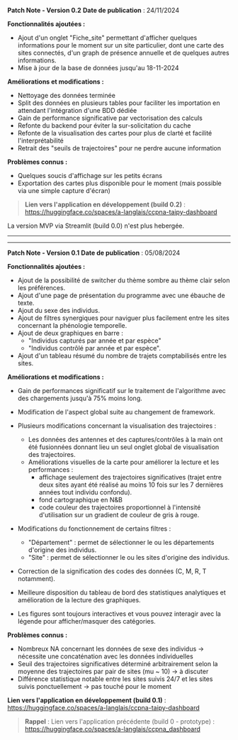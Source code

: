 **Patch Note - Version 0.2**
**Date de publication** : 24/11/2024

**Fonctionnalités ajoutées :**

- Ajout d'un onglet "Fiche_site" permettant d'afficher quelques informations pour le moment sur un site particulier, dont une carte des sites connectés, d'un graph de présence annuelle et de quelques autres informations.
- Mise à jour de la base de données jusqu'au 18-11-2024

**Améliorations et modifications :**

- Nettoyage des données terminée
- Split des données en plusieurs tables pour faciliter les importation en attendant l'intégration d'une BDD dédiée
- Gain de performance significative par vectorisation des calculs
- Refonte du backend pour éviter la sur-solicitation du cache
- Refonte de la visualisation des cartes pour plus de clarté et facilité l'interprétabilité
- Retrait des "seuils de trajectoires" pour ne perdre aucune information

**Problèmes connus :**

- Quelques soucis d'affichage sur les petits écrans
- Exportation des cartes plus disponible pour le moment (mais possible via une simple capture d'écran)

> **Lien vers l'application en développement (build 0.2)** : https://huggingface.co/spaces/a-langlais/ccpna-taipy-dashboard

La version MVP via Streamlit (build 0.0) n'est plus hebergée.
_________________________________________________________________________________
_________________________________________________________________________________

**Patch Note - Version 0.1**
**Date de publication** : 05/08/2024

**Fonctionnalités ajoutées :**

- Ajout de la possibilité de switcher du thème sombre au thème clair selon les préférences.
- Ajout d'une page de présentation du programme avec une ébauche de texte.
- Ajout du sexe des individus.
- Ajout de filtres synergiques pour naviguer plus facilement entre les sites concernant la phénologie temporelle.
- Ajout de deux graphiques en barre :
    * "Individus capturés par année et par espèce"
    * "Individus contrôlé par année et par espèce".
- Ajout d'un tableau résumé du nombre de trajets comptabilisés entre les sites.

**Améliorations et modifications :**

- Gain de performances significatif sur le traitement de l'algorithme avec des chargements jusqu'à 75% moins long.
- Modification de l'aspect global suite au changement de framework.
- Plusieurs modifications concernant la visualisation des trajectoires :
    * Les données des antennes et des captures/contrôles à la main ont été fusionnées donnant lieu un seul onglet global de visualisation des trajectoires.
    * Améliorations visuelles de la carte pour améliorer la lecture et les performances :
        * affichage seulement des trajectoires significatives (trajet entre deux sites ayant été réalisé au moins 10 fois sur les 7 dernières années tout individu confondu).
        * fond cartographique en N&B
        * code couleur des trajectoires proportionnel à l'intensité d'utilisation sur un gradient de couleur de gris à rouge.

- Modifications du fonctionnement de certains filtres :
    * "Département" : permet de sélectionner le ou les départements d'origine des individus.
    * "Site" : permet de sélectionner le ou les sites d'origine des individus.
- Correction de la signification des codes des données (C, M, R, T notamment).
- Meilleure disposition du tableau de bord des statistiques analytiques et amélioration de la lecture des graphiques.
- Les figures sont toujours interactives et vous pouvez interagir avec la légende pour afficher/masquer des catégories.

**Problèmes connus :**

- Nombreux NA concernant les données de sexe des individus -> nécessite une concaténation avec les données individuelles
- Seuil des trajectoires significatives déterminé arbitrairement selon la moyenne des trajectoires par pair de sites (mu ~ 10) -> à discuter
- Différence statistique notable entre les sites suivis 24/7 et les sites suivis ponctuellement -> pas touché pour le moment

**Lien vers l'application en développement (build 0.1)** : https://huggingface.co/spaces/a-langlais/ccpna-taipy-dashboard

> **Rappel** : Lien vers l'application précédente (build 0 - prototype) : https://huggingface.co/spaces/a-langlais/ccpna_dashboard